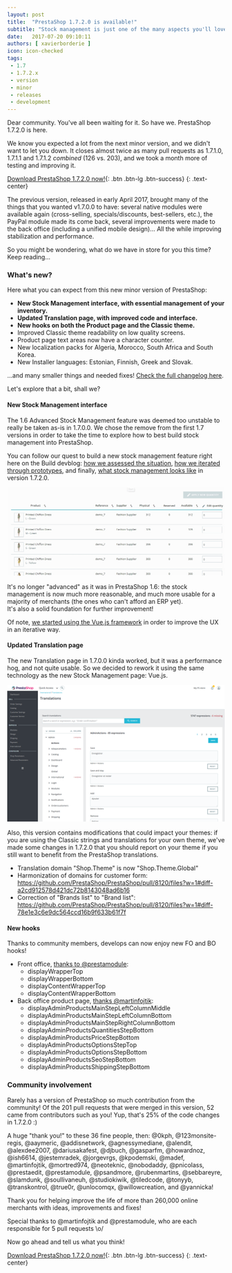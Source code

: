 ```yaml
---
layout: post
title:  "PrestaShop 1.7.2.0 is available!"
subtitle: "Stock management is just one of the many aspects you'll love"
date:   2017-07-20 09:10:11
authors: [ xavierborderie ]
icon: icon-checked
tags:
 - 1.7
 - 1.7.2.x
 - version
 - minor
 - releases
 - development
---
```


Dear community. You've all been waiting for it. So have we. PrestaShop 1.7.2.0 is here.

We know you expected a lot from the next minor version, and we didn't want to let you down. It closes almost twice as many pull requests as 1.7.1.0, 1.7.1.1 and 1.7.1.2 _combined_ (126 vs. 203), and we took a month more of testing and improving it.

[Download PrestaShop 1.7.2.0 now!](https://www.prestashop.com/en/download){: .btn .btn-lg .btn-success}
{: .text-center}

The previous version, released in early April 2017, brought many of the things that you wanted v1.7.0.0 to have: several native modules were available again (cross-selling, specials/discounts, best-sellers, etc.), the PayPal module made its come back, several improvements were made to the back office (including a unified mobile design)... All the while improving stabilization and performance.

So you might be wondering, what do we have in store for you this time? Keep reading...


### What's new?

Here what you can expect from this new minor version of PrestaShop:

* **New Stock Management interface, with essential management of your inventory.**
* **Updated Translation page, with improved code and interface.**
* **New hooks on both the Product page and the Classic theme.**
* Improved Classic theme readability on low quality screens.
* Product page text areas now have a character counter.
* New localization packs for Algeria, Morocco, South Africa and South Korea.
* New Installer languages: Estonian, Finnish, Greek and Slovak.

…and many smaller things and needed fixes! [Check the full changelog here](https://assets.prestashop2.com/en/system/files/ps_releases/changelog_1.7.2.0.txt).

Let's explore that a bit, shall we?


#### New Stock Management interface

The 1.6 Advanced Stock Management feature was deemed too unstable to really be taken as-is in 1.7.0.0. We chose the remove from the first 1.7 versions in order to take the time to explore how to best build stock management into PrestaShop.

You can follow our quest to build a new stock management feature right here on the Build devblog: [how we assessed the situation](http://build.prestashop.com/news/stock-management-in-prestashop-1-7/), [how we iterated through prototypes](http://build.prestashop.com/news/stock-management-in-prestashop-1-7-part-2/), and finally, [what stock management looks like](http://build.prestashop.com/news/stock-management-in-prestashop-1-7-part-3/) in version 1.7.2.0.

![New Stock Management page](/assets/images/2017/07/stockmanagement3-multiple_quantity_update.gif)

It's no longer "advanced" as it was in PrestaShop 1.6: the stock management is now much more reasonable, and much more usable for a majority of merchants (the ones who can't afford an ERP yet).<br/>
It's also a solid foundation for further improvement!

Of note, [we started using the Vue.js framework](http://build.prestashop.com/news/introducing-vuejs-symfony-api/) in order to improve the UX in an iterative way.


#### Updated Translation page

The new Translation page in 1.7.0.0 kinda worked, but it was a performance hog, and not quite usable. So we decided to rework it using the same technology as the new Stock Management page: Vue.js.

![New Translation page](/assets/images/2017/07/ps1720-translation.png)

Also, this version contains modifications that could impact your themes: if you are using the Classic strings and translations for your own theme, we've made some changes in 1.7.2.0 that you should report on your theme if you still want to benefit from the PrestaShop translations.

* Translation domain "Shop.Theme" is now "Shop.Theme.Global"
* Harmonization of domains for customer form: https://github.com/PrestaShop/PrestaShop/pull/8120/files?w=1#diff-a2cd912578d421dc72b8143048ad6b16
* Correction of "Brands list" to "Brand list": https://github.com/PrestaShop/PrestaShop/pull/8120/files?w=1#diff-78e1e3c6e9dc564ccd16b9f633b61f7f


#### New hooks

Thanks to community members, develops can now enjoy new FO and BO hooks! 

* Front office, [thanks to @prestamodule](https://github.com/PrestaShop/PrestaShop/pull/7688/files):
  * displayWrapperTop
  * displayWrapperBottom
  * displayContentWrapperTop
  * displayContentWrapperBottom 
* Back office product page, [thanks @martinfojtik](https://github.com/PrestaShop/PrestaShop/pull/7613/files):
  * displayAdminProductsMainStepLeftColumnMiddle
  * displayAdminProductsMainStepLeftColumnBottom
  * displayAdminProductsMainStepRightColumnBottom
  * displayAdminProductsQuantitiesStepBottom
  * displayAdminProductsPriceStepBottom
  * displayAdminProductsOptionsStepTop
  * displayAdminProductsOptionsStepBottom
  * displayAdminProductsSeoStepBottom
  * displayAdminProductsShippingStepBottom


### Community involvement

Rarely has a version of PrestaShop so much contribution from the community! Of the 201 pull requests that were merged in this version, 52 came from contributors such as you! Yup, that's 25% of the code changes in 1.7.2.0 :) 

A huge "thank you!" to these 36 fine people, then: @0kph, @123monsite-regis, @aaymeric, @addisnetwork, @agnessymediane, @alendit, @alexdee2007, @dariusakafest, @djbuch, @gasparfm, @howardnoz, @ish6614, @jestemradek, @jorgevrgs, @kpodemski, @madef, @martinfojtik, @mortred974, @neoteknic, @nobodaddy, @pnicolass, @prestaedit, @prestamodule, @psandmore, @rubenmartins, @sebbareyre, @slamdunk, @soullivaneuh, @studiokiwik, @tiledcode, @tonyyb, @transkontrol, @true0r, @unlocomqx, @willowcreation, and @yannicka!

Thank you for helping improve the life of more than 260,000 online merchants with ideas, improvements and fixes!

Special thanks to @martinfojtik and @prestamodule, who are each responsible for 5 pull requests \o/

Now go ahead and tell us what you think!

[Download PrestaShop 1.7.2.0 now!](https://www.prestashop.com/en/download){: .btn .btn-lg .btn-success}
{: .text-center}
